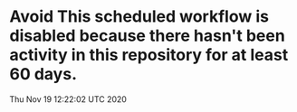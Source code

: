 # Avoid This scheduled workflow is disabled because there hasn't been activity in this repository for at least 60 days.
Thu Nov 19 12:22:02 UTC 2020
